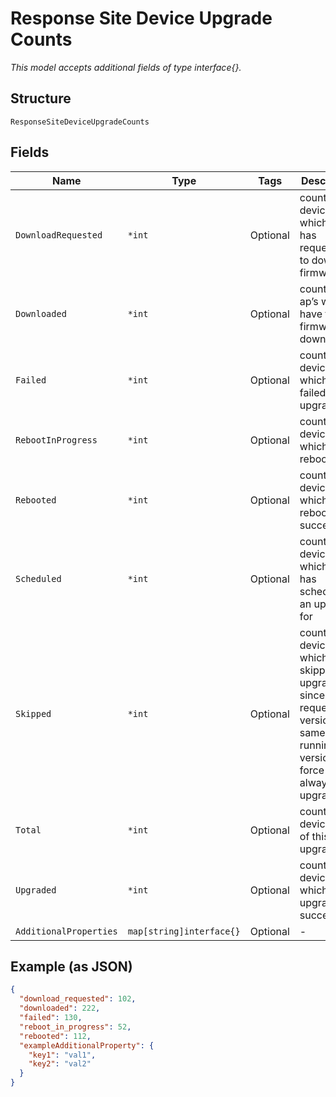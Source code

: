 
# Response Site Device Upgrade Counts

*This model accepts additional fields of type interface{}.*

## Structure

`ResponseSiteDeviceUpgradeCounts`

## Fields

| Name | Type | Tags | Description |
|  --- | --- | --- | --- |
| `DownloadRequested` | `*int` | Optional | count of devices which cloud has requested to download firmware |
| `Downloaded` | `*int` | Optional | count of ap’s which have the firmware downloaded |
| `Failed` | `*int` | Optional | count of devices which have failed to upgrade |
| `RebootInProgress` | `*int` | Optional | count of devices which are rebooting |
| `Rebooted` | `*int` | Optional | count of devices which have rebooted successfully |
| `Scheduled` | `*int` | Optional | count of devices which cloud has scheduled an upgrade for |
| `Skipped` | `*int` | Optional | count of devices which skipped upgrade since requested version was same as running version. Use force to always upgrade |
| `Total` | `*int` | Optional | count of devices part of this upgrade |
| `Upgraded` | `*int` | Optional | count of devices which have upgraded successfully |
| `AdditionalProperties` | `map[string]interface{}` | Optional | - |

## Example (as JSON)

```json
{
  "download_requested": 102,
  "downloaded": 222,
  "failed": 130,
  "reboot_in_progress": 52,
  "rebooted": 112,
  "exampleAdditionalProperty": {
    "key1": "val1",
    "key2": "val2"
  }
}
```

